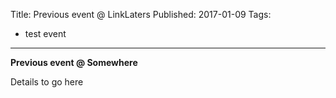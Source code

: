 Title: Previous event @ LinkLaters
Published: 2017-01-09
Tags: 
  - test event

---

**Previous event @ Somewhere**

Details to go here